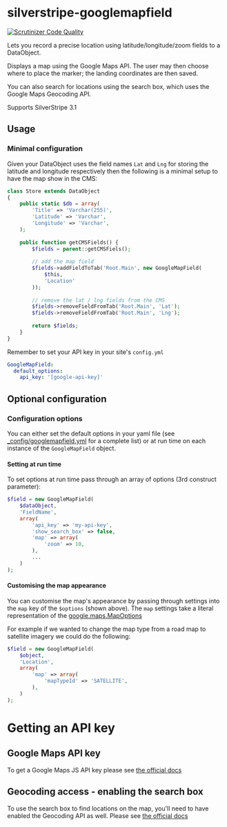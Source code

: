 silverstripe-googlemapfield
==============

[![Scrutinizer Code Quality](https://scrutinizer-ci.com/g/BetterBrief/silverstripe-googlemapfield/badges/quality-score.png?b=master)](https://scrutinizer-ci.com/g/BetterBrief/silverstripe-googlemapfield/?branch=master)

Lets you record a precise location using latitude/longitude/zoom fields to a DataObject.

Displays a map using the Google Maps API. The user may then choose where to place the marker; the landing coordinates are then saved.

You can also search for locations using the search box, which uses the Google Maps Geocoding API.

Supports SilverStripe 3.1

## Usage

### Minimal configuration

Given your DataObject uses the field names `Lat` and `Lng` for storing the latitude and longitude respectively then the
following is a minimal setup to have the map show in the CMS:

```php
class Store extends DataObject
{
    public static $db = array(
        'Title' => 'Varchar(255)',
        'Latitude' => 'Varchar',
        'Longitude' => 'Varchar',
    );
    
    public function getCMSFields() {
        $fields = parent::getCMSFiels();
        
        // add the map field
        $fields->addFieldToTab('Root.Main', new GoogleMapField(
            $this,
            'Location'
        ));
        
        // remove the lat / lng fields from the CMS
        $fields->removeFieldFromTab('Root.Main', 'Lat');
        $fields->removeFieldFromTab('Root.Main', 'Lng');
        
        return $fields;
    }
}
```

Remember to set your API key in your site's `config.yml`

```yml
GoogleMapField:
  default_options:
    api_key: '[google-api-key]'
```

## Optional configuration

### Configuration options

You can either set the default options in your yaml file (see [_config/googlemapfield.yml](_config/googlemapfield.yml)
for a complete list) or at run time on each instance of the `GoogleMapField` object.

#### Setting at run time

To set options at run time pass through an array of options (3rd construct parameter):

```php
$field = new GoogleMapField(
    $dataObject,
    'FieldName',
    array(
        'api_key' => 'my-api-key',
        'show_search_box' => false,
        'map' => array(
            'zoom' => 10,
        ),
        ...
    )
);
```

#### Customising the map appearance

You can customise the map's appearance by passing through settings into the `map` key of the `$options` (shown above).
The `map` settings take a literal representation of the [google.maps.MapOptions](https://developers.google.com/maps/documentation/javascript/reference?csw=1#MapOptions)

For example if we wanted to change the map type from a road map to satellite imagery we could do the following:

```php
$field = new GoogleMapField(
    $object,
    'Location',
    array(
        'map' => array(
            'mapTypeId' => 'SATELLITE',
        ),
    )
);
```

# Getting an API key

## Google Maps API key

To get a Google Maps JS API key please see [the official docs](https://developers.google.com/maps/documentation/javascript/get-api-key)

## Geocoding access - enabling the search box

To use the search box to find locations on the map, you'll need to have enabled the Geocoding API as well. Please see
[the official docs](https://developers.google.com/maps/documentation/javascript/geocoding#GetStarted)
